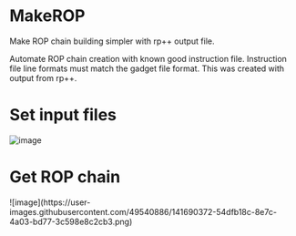 # MakeROP
Make ROP chain building simpler with rp++ output file.

Automate ROP chain creation with known good instruction file.
Instruction file line formats must match the gadget file format.
This was created with output from rp++.

<h1>Set input files</h1>

![image](https://user-images.githubusercontent.com/49540886/141690311-c14fc6ce-1762-42d9-941a-bb0a69e6d8ab.png)

<h1>Get ROP chain</h1>
![image](https://user-images.githubusercontent.com/49540886/141690372-54dfb18c-8e7c-4a03-bd77-3c598e8c2cb3.png)

